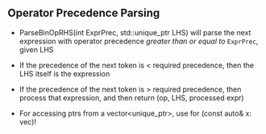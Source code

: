 ## Operator Precedence Parsing
- ParseBinOpRHS(int ExprPrec, std::unique_ptr<ExprAST> LHS) will parse the next
  expression with operator precedence _greater than or equal to_ `ExprPrec`,
  given LHS
- If the precedence of the next token is < required precedence, then the LHS
  itself is the expression
- If the precedence of the next token is > required precedence, then process
  that expression, and then return (op, LHS, processed expr)

- For accessing ptrs from a vector<unique_ptr<T>>, use for (const auto& x: vec)!
